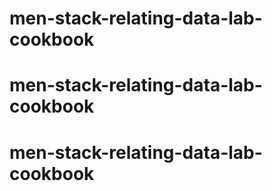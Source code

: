 # men-stack-relating-data-lab-cookbook
# men-stack-relating-data-lab-cookbook
# men-stack-relating-data-lab-cookbook
